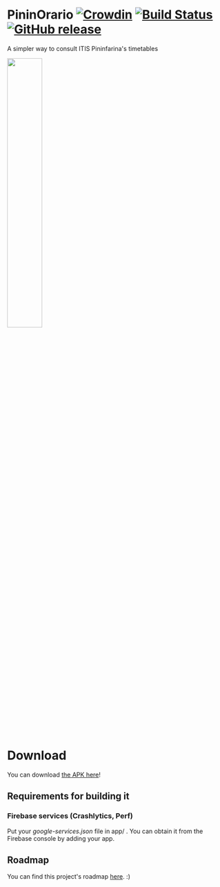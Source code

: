 # PininOrario [![Crowdin](https://d322cqt584bo4o.cloudfront.net/pininorario/localized.svg)](https://crowdin.com/project/pininorario) [![Build Status](https://app.bitrise.io/app/347903048d65b6f9/status.svg?token=49BlqyTRlh5cU_ZtJepPDg)](https://app.bitrise.io/app/347903048d65b6f9) [![GitHub release](https://img.shields.io/github/release/Gabboxl/PininOrario.svg)](https://github.com/Gabboxl/PininOrario/releases)

A simpler way to consult ITIS Pininfarina's timetables

<img src="https://user-images.githubusercontent.com/26819478/213557977-c7e04948-6fe4-4d0e-98cd-c9fd1051eddc.PNG" width=40% height=40%>

# Download
You can download [the APK here](https://github.com/Gabboxl/PininOrario/releases/latest)!

## Requirements for building it
### Firebase services (Crashlytics, Perf)
Put your *google-services.json* file in app/ .
You can obtain it from the Firebase console by adding your app.

## Roadmap
You can find this project's roadmap [here](https://github.com/users/Gabboxl/projects/2/views/1). :)

